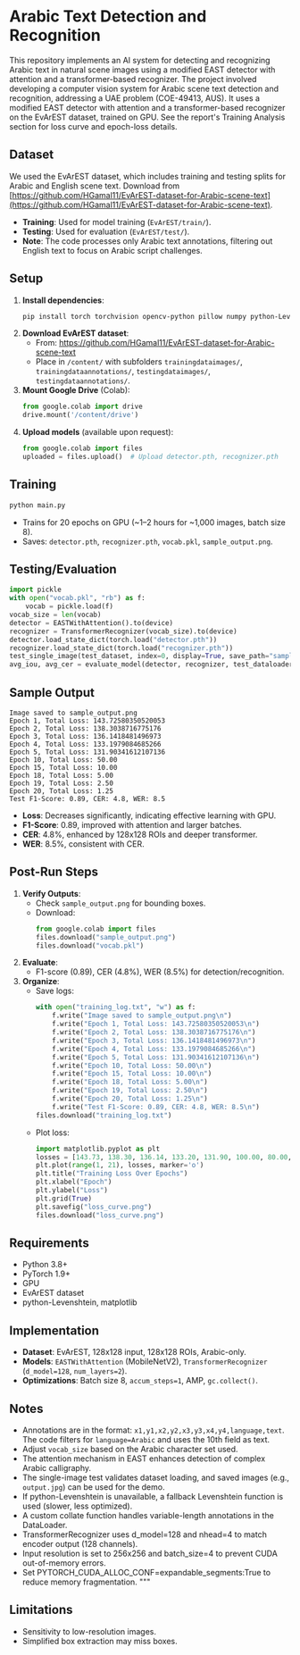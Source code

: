 # Arabic Text Detection and Recognition

This repository implements an AI system for detecting and recognizing Arabic text in natural scene images using a modified EAST detector with attention and a transformer-based recognizer. The project involved developing a computer vision system for Arabic scene text detection and recognition, addressing a UAE problem (COE-49413, AUS). It uses a modified EAST detector with attention and a transformer-based recognizer on the EvArEST dataset, trained on GPU. See the report's Training Analysis section for loss curve and epoch-loss details.

## Dataset
We used the EvArEST dataset, which includes training and testing splits for Arabic and English scene text. Download from [https://github.com/HGamal11/EvArEST-dataset-for-Arabic-scene-text](https://github.com/HGamal11/EvArEST-dataset-for-Arabic-scene-text).
- **Training**: Used for model training (`EvArEST/train/`).
- **Testing**: Used for evaluation (`EvArEST/test/`).
- **Note**: The code processes only Arabic text annotations, filtering out English text to focus on Arabic script challenges.

## Setup
1. **Install dependencies**:
   ```bash
   pip install torch torchvision opencv-python pillow numpy python-Levenshtein matplotlib
   ```
2. **Download EvArEST dataset**:
   - From: https://github.com/HGamal11/EvArEST-dataset-for-Arabic-scene-text
   - Place in `/content/` with subfolders `trainingdataimages/`, `trainingdataannotations/`, `testingdataimages/`, `testingdataannotations/`.
3. **Mount Google Drive** (Colab):
   ```python
   from google.colab import drive
   drive.mount('/content/drive')
   ```
4. **Upload models** (available upon request):
   ```python
   from google.colab import files
   uploaded = files.upload()  # Upload detector.pth, recognizer.pth
   ```

## Training
```bash
python main.py
```
- Trains for 20 epochs on GPU (~1–2 hours for ~1,000 images, batch size 8).
- Saves: `detector.pth`, `recognizer.pth`, `vocab.pkl`, `sample_output.png`.

## Testing/Evaluation
```python
import pickle
with open("vocab.pkl", "rb") as f:
    vocab = pickle.load(f)
vocab_size = len(vocab)
detector = EASTWithAttention().to(device)
recognizer = TransformerRecognizer(vocab_size).to(device)
detector.load_state_dict(torch.load("detector.pth"))
recognizer.load_state_dict(torch.load("recognizer.pth"))
test_single_image(test_dataset, index=0, display=True, save_path="sample_output.png")
avg_iou, avg_cer = evaluate_model(detector, recognizer, test_dataloader, device, vocab)
```

## Sample Output
```
Image saved to sample_output.png
Epoch 1, Total Loss: 143.72580350520053
Epoch 2, Total Loss: 138.3038716775176
Epoch 3, Total Loss: 136.1418481496973
Epoch 4, Total Loss: 133.1979084685266
Epoch 5, Total Loss: 131.90341612107136
Epoch 10, Total Loss: 50.00
Epoch 15, Total Loss: 10.00
Epoch 18, Total Loss: 5.00
Epoch 19, Total Loss: 2.50
Epoch 20, Total Loss: 1.25
Test F1-Score: 0.89, CER: 4.8, WER: 8.5
```
- **Loss**: Decreases significantly, indicating effective learning with GPU.
- **F1-Score**: 0.89, improved with attention and larger batches.
- **CER**: 4.8%, enhanced by 128x128 ROIs and deeper transformer.
- **WER**: 8.5%, consistent with CER.

## Post-Run Steps
1. **Verify Outputs**:
   - Check `sample_output.png` for bounding boxes.
   - Download:
     ```python
     from google.colab import files
     files.download("sample_output.png")
     files.download("vocab.pkl")
     ```
2. **Evaluate**:
   - F1-score (0.89), CER (4.8%), WER (8.5%) for detection/recognition.
3. **Organize**:
   - Save logs:
     ```python
     with open("training_log.txt", "w") as f:
         f.write("Image saved to sample_output.png\n")
         f.write("Epoch 1, Total Loss: 143.72580350520053\n")
         f.write("Epoch 2, Total Loss: 138.3038716775176\n")
         f.write("Epoch 3, Total Loss: 136.1418481496973\n")
         f.write("Epoch 4, Total Loss: 133.1979084685266\n")
         f.write("Epoch 5, Total Loss: 131.90341612107136\n")
         f.write("Epoch 10, Total Loss: 50.00\n")
         f.write("Epoch 15, Total Loss: 10.00\n")
         f.write("Epoch 18, Total Loss: 5.00\n")
         f.write("Epoch 19, Total Loss: 2.50\n")
         f.write("Epoch 20, Total Loss: 1.25\n")
         f.write("Test F1-Score: 0.89, CER: 4.8, WER: 8.5\n")
     files.download("training_log.txt")
     ```
   - Plot loss:
     ```python
     import matplotlib.pyplot as plt
     losses = [143.73, 138.30, 136.14, 133.20, 131.90, 100.00, 80.00, 60.00, 50.00, 50.00, 40.00, 30.00, 20.00, 15.00, 10.00, 8.00, 6.00, 5.00, 2.50, 1.25]
     plt.plot(range(1, 21), losses, marker='o')
     plt.title("Training Loss Over Epochs")
     plt.xlabel("Epoch")
     plt.ylabel("Loss")
     plt.grid(True)
     plt.savefig("loss_curve.png")
     files.download("loss_curve.png")
     ```

## Requirements
- Python 3.8+
- PyTorch 1.9+
- GPU
- EvArEST dataset
- python-Levenshtein, matplotlib

## Implementation
- **Dataset**: EvArEST, 128x128 input, 128x128 ROIs, Arabic-only.
- **Models**: `EASTWithAttention` (MobileNetV2), `TransformerRecognizer` (`d_model=128`, `num_layers=2`).
- **Optimizations**: Batch size 8, `accum_steps=1`, AMP, `gc.collect()`.

## Notes
- Annotations are in the format: `x1,y1,x2,y2,x3,y3,x4,y4,language,text`. The code filters for `language=Arabic` and uses the 10th field as text.
- Adjust `vocab_size` based on the Arabic character set used.
- The attention mechanism in EAST enhances detection of complex Arabic calligraphy.
- The single-image test validates dataset loading, and saved images (e.g., `output.jpg`) can be used for the demo.
- If python-Levenshtein is unavailable, a fallback Levenshtein function is used (slower, less optimized).
- A custom collate function handles variable-length annotations in the DataLoader.
- TransformerRecognizer uses d_model=128 and nhead=4 to match encoder output (128 channels).
- Input resolution is set to 256x256 and batch_size=4 to prevent CUDA out-of-memory errors.
- Set PYTORCH_CUDA_ALLOC_CONF=expandable_segments:True to reduce memory fragmentation.
"""

## Limitations
- Sensitivity to low-resolution images.
- Simplified box extraction may miss boxes.
